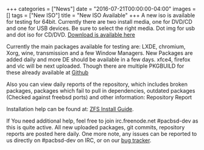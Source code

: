 +++
categories = ["News"]
date = "2016-07-21T00:00:00-04:00"
images = []
tags = ["New ISO"]
title = "New ISO Available"
+++
A new iso is available for testing for 64bit. Currently there are two install
media, one for DVD/CD and one for USB devices. Be sure to select the right
media. Dot img for usb and dot iso for CD/DVD.
[Download is available here](https://packages.pacbsd.org/iso/)

Currently the main packages available for testing are: LXDE, chromium, Xorg,
wine, transmission and a few Window Managers. New Packages are added daily and
more DE should be available in a few days.
xfce4, firefox and vlc will be next uploaded. Though there are multiple PKGBUILD
for these already available at
[Github](https://github.com/PacBSD/abs)

Also you can view daily reports of the repository, which includes broken
packages, packages which fail to pull in dependencies, outdated packages
(Checked against freebsd ports) and other information:
Repository Report

Installation help can be found at: [ZFS Install Guide](https://wiki.pacbsd.org/index.php/Official_PacBSD_Install_Guide).

If You need additional help, feel free to join irc.freenode.net
‪#‎pacbsd‬-dev as this is quite active. All new uploaded
packages, git commits, repository reports are posted here daily.
One more note, any issues can be reported to us directly on #pacbsd-dev on
IRC, or on our [bug tracker](https://github.com/PacBSD/abs/issues).
